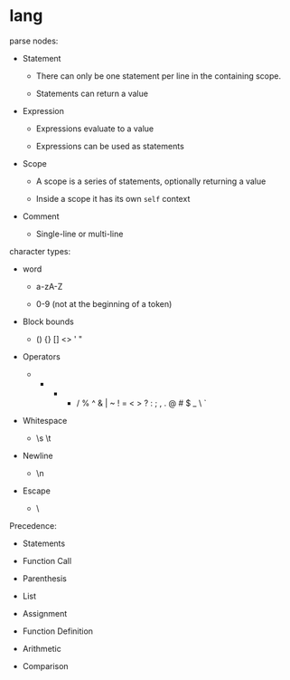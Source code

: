 # lang

parse nodes:

- Statement

  - There can only be one statement per line in the containing scope.

  - Statements can return a value

- Expression

  - Expressions evaluate to a value

  - Expressions can be used as statements

- Scope

  - A scope is a series of statements, optionally returning a value

  - Inside a scope it has its own `self` context

- Comment

  - Single-line or multi-line

character types:

- word

  - a-zA-Z

  - 0-9 (not at the beginning of a token)

- Block bounds

  - () {} [] <> ' "

- Operators

  - - - - / % ^ & | ~ ! = < > ? : ; , . @ # $ \_ \ `

- Whitespace

  - \s \t

- Newline

  - \n

- Escape

  - \\

Precedence:

- Statements

- Function Call

- Parenthesis

- List

- Assignment

- Function Definition

- Arithmetic

- Comparison
